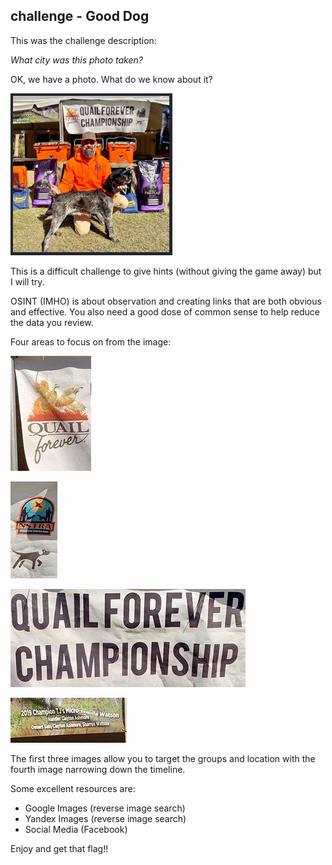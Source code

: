 ## challenge - Good Dog

This was the challenge description:

*What city was this photo taken?*

OK, we have a photo. What do we know about it?

![](./images/image024a.png)

This is a difficult challenge to give hints (without giving the game away) but I will try.

OSINT (IMHO) is about observation and creating links that are both obvious and effective. You also need a good dose of common sense to help reduce the data you review.

Four areas to focus on from the image:

![](./images/image024b.png)

![](./images/image024c.png)

![](./images/image024d.png)

![](./images/image024e.png)

The first three images allow you to target the groups and location with the fourth image narrowing down the timeline.

Some excellent resources are:

- Google Images (reverse image search)
- Yandex Images (reverse image search)
- Social Media (Facebook)

Enjoy and get that flag!!
